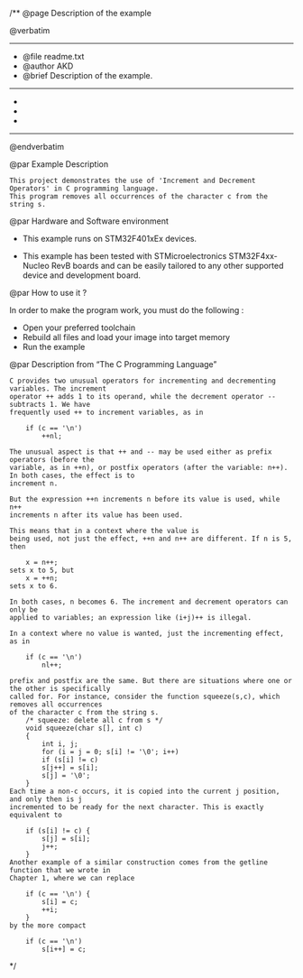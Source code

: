 /**
  @page Description of the example
  
  @verbatim
  ******************************************************************************
  * @file    readme.txt 
  * @author  AKD
  * @brief   Description of the example.
  ******************************************************************************
  *
  *
  *
  ******************************************************************************
  @endverbatim

@par Example Description

	This project demonstrates the use of 'Increment and Decrement Operators' in C programming language.
	This program removes all occurrences of the character c from the string s.
	

@par Hardware and Software environment  

  - This example runs on STM32F401xEx devices.
    
  - This example has been tested with STMicroelectronics STM32F4xx-Nucleo RevB 
    boards and can be easily tailored to any other supported device 
    and development board.

@par How to use it ? 

In order to make the program work, you must do the following :
 - Open your preferred toolchain 
 - Rebuild all files and load your image into target memory
 - Run the example

@par Description from “The C Programming Language” 

	C provides two unusual operators for incrementing and decrementing variables. The increment
	operator ++ adds 1 to its operand, while the decrement operator -- subtracts 1. We have
	frequently used ++ to increment variables, as in

		if (c == '\n')
			++nl;
	
	The unusual aspect is that ++ and -- may be used either as prefix operators (before the
	variable, as in ++n), or postfix operators (after the variable: n++). In both cases, the effect is to
	increment n. 
	
	But the expression ++n increments n before its value is used, while n++
	increments n after its value has been used. 
	
	This means that in a context where the value is
	being used, not just the effect, ++n and n++ are different. If n is 5, then
	
		x = n++;
	sets x to 5, but
		x = ++n;
	sets x to 6. 
	
	In both cases, n becomes 6. The increment and decrement operators can only be
	applied to variables; an expression like (i+j)++ is illegal.
	
	In a context where no value is wanted, just the incrementing effect, as in
	
		if (c == '\n')
			nl++;
	
	prefix and postfix are the same. But there are situations where one or the other is specifically
	called for. For instance, consider the function squeeze(s,c), which removes all occurrences
	of the character c from the string s.
		/* squeeze: delete all c from s */
		void squeeze(char s[], int c)
		{
			int i, j;
			for (i = j = 0; s[i] != '\0'; i++)
			if (s[i] != c)
			s[j++] = s[i];
			s[j] = '\0';
		}
	Each time a non-c occurs, it is copied into the current j position, and only then is j
	incremented to be ready for the next character. This is exactly equivalent to
	
		if (s[i] != c) {
			s[j] = s[i];
			j++;
		}
	Another example of a similar construction comes from the getline function that we wrote in
	Chapter 1, where we can replace
	
		if (c == '\n') {
			s[i] = c;
			++i;
		}
	by the more compact
	
		if (c == '\n')
			s[i++] = c;

 */
